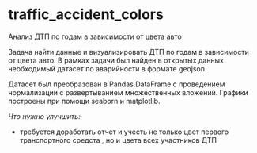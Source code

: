 # traffic_accident_colors
Анализ ДТП по годам в зависимости от цвета авто

Задача найти данные и визуализировать ДТП по годам в зависимости от цвета авто.
В рамках задачи был найден в открытых данных необходимый датасет по аварийности в формате geojson.

Датасет был преобразован в Pandas.DataFrame c проведением нормализации c развертыванием множественных вложений. 
Графики построены при помощи seaborn и matplotlib.

*Что нужно улучшить:*
* требуется доработать отчет и учесть не только цвет первого транспортного средста , но и цвета всех участников ДТП
